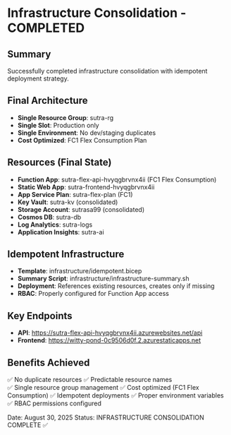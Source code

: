 # Infrastructure Consolidation - COMPLETED

## Summary
Successfully completed infrastructure consolidation with idempotent deployment strategy.

## Final Architecture
- **Single Resource Group**: sutra-rg
- **Single Slot**: Production only
- **Single Environment**: No dev/staging duplicates
- **Cost Optimized**: FC1 Flex Consumption Plan

## Resources (Final State)
- **Function App**: sutra-flex-api-hvyqgbrvnx4ii (FC1 Flex Consumption)
- **Static Web App**: sutra-frontend-hvyqgbrvnx4ii
- **App Service Plan**: sutra-flex-plan (FC1)
- **Key Vault**: sutra-kv (consolidated)
- **Storage Account**: sutrasa99 (consolidated)
- **Cosmos DB**: sutra-db
- **Log Analytics**: sutra-logs
- **Application Insights**: sutra-ai

## Idempotent Infrastructure
- **Template**: infrastructure/idempotent.bicep
- **Summary Script**: infrastructure/infrastructure-summary.sh
- **Deployment**: References existing resources, creates only if missing
- **RBAC**: Properly configured for Function App access

## Key Endpoints
- **API**: https://sutra-flex-api-hvyqgbrvnx4ii.azurewebsites.net/api
- **Frontend**: https://witty-pond-0c9506d0f.2.azurestaticapps.net

## Benefits Achieved
✅ No duplicate resources
✅ Predictable resource names  
✅ Single resource group management
✅ Cost optimized (FC1 Flex Consumption)
✅ Idempotent deployments
✅ Proper environment variables
✅ RBAC permissions configured

Date: August 30, 2025
Status: INFRASTRUCTURE CONSOLIDATION COMPLETE ✅
